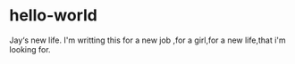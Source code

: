 # hello-world
Jay‘s new life.
I'm writting this for a new job ,for a girl,for a new life,that i'm looking for.

